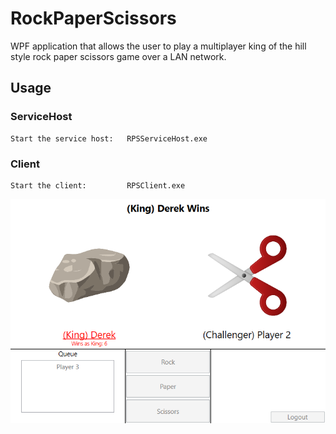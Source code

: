 # RockPaperScissors
WPF application that allows the user to play a multiplayer king of the hill style rock paper scissors game over a LAN network.

## Usage

### ServiceHost
```
Start the service host:   RPSServiceHost.exe
```

### Client
```
Start the client:         RPSClient.exe
```

![screenshot](screenshot.png)
